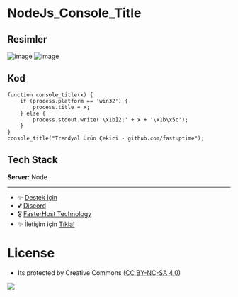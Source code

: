 # NodeJs_Console_Title

## Resimler

![image](https://user-images.githubusercontent.com/63351166/213913116-2b69b2ad-0b2e-442e-9fd2-464a4d390851.png)
![image](https://user-images.githubusercontent.com/63351166/213913142-c5a22a9d-1cc6-4250-8273-f22fcb45205d.png)

## Kod

```
function console_title(x) {
    if (process.platform == 'win32') {
		process.title = x;
	} else {
		process.stdout.write('\x1b]2;' + x + '\x1b\x5c');
	}
}
console_title("Trendyol Ürün Çekici - github.com/fastuptime");
```

## Tech Stack

**Server:** Node

---
- ✨ [Destek İçin](https://fastuptime.com) <br>
- 💕 [Discord](https://fastuptime.com/discord)<br>
- 🎖️ [FasterHost Technology](https://fasterhost.tech/)<br>
- ✨ İletişim için [Tıkla!](mailto:fastuptime@gmail.com)<br>

# License
- Its protected by Creative Commons ([CC BY-NC-SA 4.0](https://creativecommons.org/licenses/by-nc-sa/4.0/))

<a href="https://creativecommons.org/licenses/by-nc-sa/4.0/" title="BYNCSA40"><img src="https://licensebuttons.net/l/by-nc-sa/4.0/88x31.png"></a>
